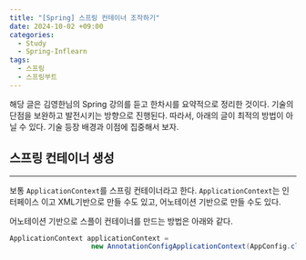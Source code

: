 ```yaml
---
title: "[Spring] 스프링 컨테이너 조작하기"
date: 2024-10-02 +09:00
categories:
  - Study
  - Spring-Inflearn
tags:
  - 스프링
  - 스프링부트
---
```

해당 글은 김영한님의 Spring 강의를 듣고 한차시를 요약적으로 정리한 것이다. 기술의 단점을 보완하고 발전시키는 방향으로 진행된다. 따라서, 아래의 글이 최적의 방법이 아닐 수 있다. 기술 등장 배경과 이점에 집중해서 보자.

## 스프링 컨테이너 생성
---
보통 `ApplicationContext`를 스프링 컨테이너라고 한다. `ApplicationContext`는 인터페이스 이고 XML기반으로 만들 수도 있고, 어노테이션 기반으로 만들 수도 있다.

어노테이션 기반으로  스플이 컨테이너를 만드는 방법은 아래와 같다.
```java
ApplicationContext applicationContext = 
					new AnnotationConfigApplicationContext(AppConfig.class)
```